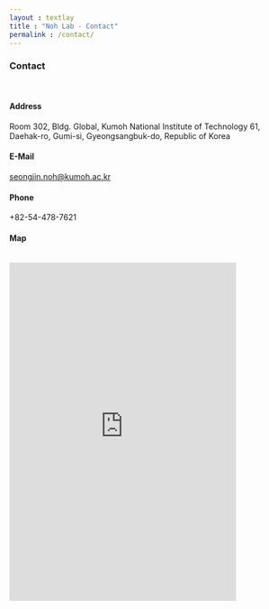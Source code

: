 ```yaml
---
layout : textlay
title : "Noh Lab - Contact"
permalink : /contact/
---
```


<h3 style="font-weight:bold;">Contact</h3>
<br>

<h4 style="font-weight:bold;">Address</h4>

Room 302, Bldg. Global, Kumoh National Institute of Technology
61, Daehak-ro, Gumi-si, Gyeongsangbuk-do, Republic of Korea


<h4 style="font-weight:bold;">E-Mail</h4>

seongjin.noh@kumoh.ac.kr
<br>

<h4 style="font-weight:bold;">Phone</h4>

+82-54-478-7621
<br>

<h4 style="font-weight:bold;">Map</h4>
<br>

<div style="margin-bottom:20px;">
  <iframe width="80%" height="600" frameborder="0" scrolling="no" marginheight="0" marginwidth="0" src="https://maps.google.com/maps?width=100%25&amp;height=600&amp;hl=en&amp;q=%EA%B2%BD%EC%83%81%EB%B6%81%EB%8F%84%20%EA%B5%AC%EB%AF%B8%EC%8B%9C%20%EB%8C%80%ED%95%99%EB%A1%9C%2061+(%EA%B8%88%EC%98%A4%EA%B3%B5%EA%B3%BC%EB%8C%80%ED%95%98%EA%B5%90%20%EC%88%98%EB%AC%B8%ED%95%99%20%EC%97%B0%EA%B5%AC%EC%8B%A4)&amp;t=&amp;z=14&amp;ie=UTF8&amp;iwloc=B&amp;output=embed">
    <a href="https://www.gps.ie/marine-gps/">shipping gps</a>
  </iframe>
 </div>
